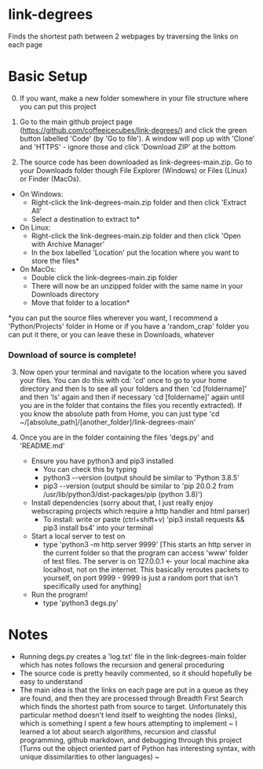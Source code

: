 # link-degrees
Finds the shortest path between 2 webpages by traversing the links on each page

# Basic Setup
0) If you want, make a new folder somewhere in your file structure where you can put this project

1) Go to the main github project page (https://github.com/coffeeicecubes/link-degrees/) and click the green button labelled 'Code' (by 'Go to file'). A window will pop up with 'Clone' and 'HTTPS' - ignore those and click 'Download ZIP' at the bottom

2) The source code has been downloaded as link-degrees-main.zip. Go to your Downloads folder though File Explorer (Windows) or Files (Linux) or Finder (MacOs).
* On Windows:
	- Right-click the link-degrees-main.zip folder and then click 'Extract All'
	- Select a destination to extract to*
* On Linux:
	* Right-click the link-degrees-main.zip folder and then click 'Open with Archive Manager'
	* In the box labelled 'Location' put the location where you want to store the files\*
* On MacOs:
	* Double click the link-degrees-main.zip folder
	* There will now be an unzipped folder with the same name in your Downloads directory
	* Move that folder to a location\*

\*you can put the source files wherever you want, I recommend a 'Python/Projects' folder in Home or if you have a 'random_crap' folder you can put it there, or you can leave these in Downloads, whatever

### Download of source is complete!

3) Now open your terminal and navigate to the location where you saved your files. You can do this with cd: 'cd' once to go to your home directory and then ls to see all your folders and then 'cd \[foldername\]' and then 'ls' again and then if necessary 'cd \[foldername\]' again until you are in the folder that contains the files you recently extracted). If you know the absolute path from Home, you can just type 'cd ~/\[absolute_path\]/\[another_folder\]/link-degrees-main'

4) Once you are in the folder containing the files 'degs.py' and 'README.md'
	* Ensure you have python3 and pip3 installed
		* You can check this by typing 
		* python3 --version (output should be similar to 'Python 3.8.5'
		* pip3 --version (output should be similar to 'pip 20.0.2 from /usr/lib/python3/dist-packages/pip (python 3.8)')
	* Install dependencies (sorry about that, I just really enjoy webscraping projects which require a http handler and html parser)
		* To install: write or paste (ctrl+shift+v) 'pip3 install requests && pip3 install bs4' into your terminal
	* Start a local server to test on
		* type 'python3 -m http.server 9999' \[This starts an http server in the current folder so that the program can access 'www' folder of test files. The server is on 127.0.0.1 <- your local machine aka localhost, not on the internet. This basically reroutes packets to yourself, on port 9999 - 9999 is just a random port that isn't specifically used for anything\]
	* Run the program!
		* type 'python3 degs.py'

# Notes
- Running degs.py creates a 'log.txt' file in the link-degrees-main folder which has notes follows the recursion and general proceduring
- The source code is pretty heavily commented, so it should hopefully be easy to understand
- The main idea is that the links on each page are put in a queue as they are found, and then they are processed through Breadth First Search which finds the shortest path from source to target. Unfortunately this particular method doesn't lend itself to weighting the nodes (links), which is something I spent a few hours attempting to implement
~ I learned a lot about search algorithms, recursion and classful programming, github markdown, and debugging through this project (Turns out the object oriented part of Python has interesting syntax, with unique dissimilarities to other languages) ~
